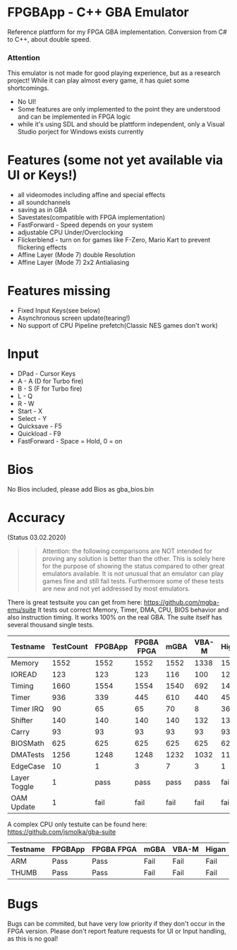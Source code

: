# FPGBApp - C++ GBA Emulator 

Reference plattform for my FPGA GBA implementation. 
Conversion from C# to C++, about double speed.

### Attention
This emulator is not made for good playing experience, but as a research project!
While it can play almost every game, it has quiet some shortcomings.

- No UI!
- Some features are only implemented to the point they are understood and can be implemented in FPGA logic
- while it's using SDL and should be plattform independent, only a Visual Studio porject for Windows exists currently

# Features (some not yet available via UI or Keys!)
- all videomodes including affine and special effects
- all soundchannels
- saving as in GBA
- Savestates(compatible with FPGA implementation)
- FastForward - Speed depends on your system
- adjustable CPU Under/Overclocking
- Flickerblend - turn on for games like F-Zero, Mario Kart to prevent flickering effects
- Affine Layer (Mode 7) double Resolution  
- Affine Layer (Mode 7) 2x2 Antialiasing

# Features missing
- Fixed Input Keys(see below)
- Asynchronous screen update(tearing!)
- No support of CPU Pipeline prefetch(Classic NES games don't work)

# Input
- DPad - Cursor Keys
- A - A (D for Turbo fire)
- B - S (F for Turbo fire)
- L - Q
- R - W
- Start - X
- Select - Y
- Quicksave - F5
- Quickload - F9
- FastForward - Space = Hold, 0 = on

# Bios
No Bios included, please add Bios as gba_bios.bin

# Accuracy

(Status 03.02.2020)

>> Attention: the following comparisons are NOT intended for proving any solution is better than the other.
>> This is solely here for the purpose of showing the status compared to other great emulators available.
>> It is not unusual that an emulator can play games fine and still fail tests. 
>> Furthermore some of these tests are new and not yet addressed by most emulators.

There is great testsuite you can get from here: https://github.com/mgba-emu/suite
It tests out correct Memory, Timer, DMA, CPU, BIOS behavior and also instruction timing. It works 100% on the real GBA.
The suite itself has several thousand single tests.

Testname      | TestCount | FPGBApp    | FPGBA FPGA | mGBA | VBA-M | Higan
--------------|-----------|------------|----------- |------|-------|-------
Memory        |      1552 |  1552      |   1552     | 1552 |  1338 | 1552
IOREAD        |       123 |   123      |      123   |  116 |   100 |  123
Timing        |      1660 |  1554      |     1554   | 1540 |   692 | 1424
Timer         |       936 |   339      |      445   |  610 |   440 |  457
Timer IRQ     |        90 |    65      |       65   |   70 |     8 |   36
Shifter       |       140 |   140      |      140   |  140 |   132 |  132
Carry         |        93 |    93      |       93   |   93 |    93 |   93
BIOSMath      |       625 |   625      |      625   |  625 |   625 |  625
DMATests      |      1256 |  1248      |     1248   | 1232 |  1032 | 1136
EdgeCase      |        10 |     1      |        3   |    7 |     3 |    1
Layer Toggle  |         1 |  pass      |     pass   | pass |  pass | fail 
OAM Update    |         1 |  fail      |     fail   | fail |  fail | fail


A complex CPU only testuite can be found here: https://github.com/jsmolka/gba-suite

Testname | FPGBApp    | FPGBA FPGA| mGBA | VBA-M | Higan
---------|------------|-----------|------|-------|-------
ARM      |  Pass      |  Pass     | Fail |  Fail |  Fail
THUMB    |  Pass      |  Pass     | Fail |  Fail |  Fail


# Bugs

Bugs can be commited, but have very low priority if they don't occur in the FPGA version.
Please don't report feature requests for UI or Input handling, as this is no goal!

